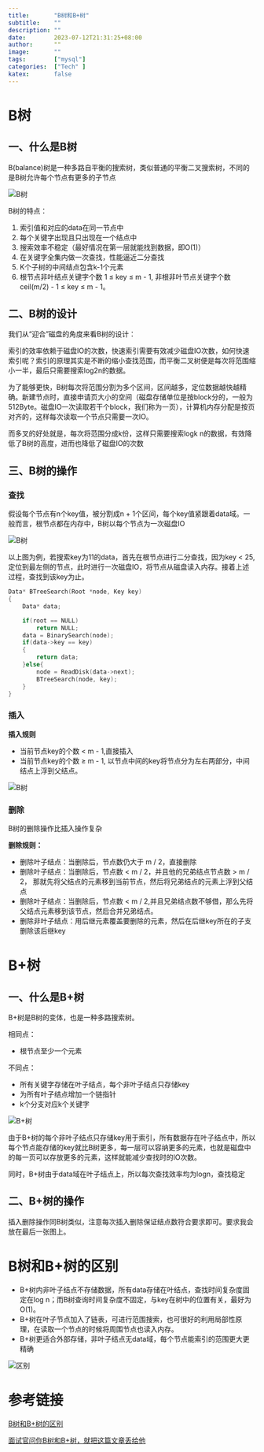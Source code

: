 ```yaml
---
title:       "B树和B+树"
subtitle:    ""
description: ""
date:        2023-07-12T21:31:25+08:00 
author:      ""
image:       ""
tags:        ["mysql"]
categories:  ["Tech" ]
katex:       false
---
```


# B树
## 一、什么是B树
B(balance)树是一种多路自平衡的搜索树，类似普通的平衡二叉搜索树，不同的是B树允许每个节点有更多的子节点

![B树](/img/BTree.jpg)  

B树的特点：
1. 索引值和对应的data在同一节点中
2. 每个关键字出现且只出现在一个结点中
3. 搜索效率不稳定（最好情况在第一层就能找到数据，即O(1)）
4. 在关键字全集内做一次查找，性能逼近二分查找
5. K个子树的中间结点包含k-1个元素
6. 根节点非叶结点关键字个数 1 ≤ key ≤ m - 1, 非根非叶节点关键字个数 ceil(m/2) - 1 ≤ key ≤ m - 1。

## 二、B树的设计
我们从“迎合”磁盘的角度来看B树的设计：

索引的效率依赖于磁盘IO的次数，快速索引需要有效减少磁盘IO次数，如何快速索引呢？索引的原理其实是不断的缩小查找范围，而平衡二叉树便是每次将范围缩小一半，最后只需要搜索log2n的数据。

为了能够更快，B树每次将范围分割为多个区间，区间越多，定位数据越快越精确。新建节点时，直接申请页大小的空间（磁盘存储单位是按block分的，一般为512Byte。磁盘IO一次读取若干个block，我们称为一页），计算机内存分配是按页对齐的，这样每次读取一个节点只需要一次IO。

而多叉的好处就是，每次将范围分成k份，这样只需要搜索logk n的数据，有效降低了B树的高度，进而也降低了磁盘IO的次数

## 三、B树的操作  

### 查找  
假设每个节点有n个key值，被分割成n + 1个区间，每个key值紧跟着data域。一般而言，根节点都在内存中，B树以每个节点为一次磁盘IO  

![B树](/img/BTree.jpg)  

以上图为例，若搜索key为11的data，首先在根节点进行二分查找，因为key < 25, 定位到最左侧的节点，此时进行一次磁盘IO，将节点从磁盘读入内存。接着上述过程，查找到该key为止。
```c++
Data* BTreeSearch(Root *node, Key key)
{
    Data* data;

    if(root == NULL)
        return NULL;
    data = BinarySearch(node);
    if(data->key == key)
    {
        return data;
    }else{
        node = ReadDisk(data->next);
        BTreeSearch(node, key);
    }
}
```

### 插入
**插入规则**
- 当前节点key的个数 < m - 1,直接插入
- 当前节点key的个数 ≥ m - 1, 以节点中间的key将节点分为左右两部分，中间结点上浮到父结点。

![B树](/img/BTree_insert.jpg)  

### 删除
B树的删除操作比插入操作复杂

**删除规则：**

- 删除叶子结点：当删除后，节点数仍大于 m / 2，直接删除
- 删除叶子结点：当删除后，节点数 < m / 2，并且他的兄弟结点节点数 > m / 2， 那就先将父结点的元素移到当前节点，然后将兄弟结点的元素上浮到父结点
- 删除叶子结点：当删除后，节点数 < m / 2,并且兄弟结点数不够借，那么先将父结点元素移到该节点，然后合并兄弟结点。
- 删除非叶子结点：用后继元素覆盖要删除的元素，然后在后继key所在的子支删除该后继key  

# B+树

## 一、什么是B+树
B+树是B树的变体，也是一种多路搜索树。

相同点：

- 根节点至少一个元素

不同点：

- 所有关键字存储在叶子结点，每个非叶子结点只存储key
- 为所有叶子结点增加一个链指针
- k个分支对应k个关键字  

![B+树](/img/BTree_plus.jpg)   

由于B+树的每个非叶子结点只存储key用于索引，所有数据存在叶子结点中，所以每个节点能存储的key就比B树更多，每一层可以容纳更多的元素，也就是磁盘中的每一页可以存放更多的元素，这样就能减少查找时的IO次数。

同时，B+树由于data域在叶子结点上，所以每次查找效率均为logn，查找稳定  

## 二、B+树的操作  
插入删除操作同B树类似，注意每次插入删除保证结点数符合要求即可。要求我会放在最后一张图上。  

# B树和B+树的区别

- B+树内非叶子结点不存储数据，所有data存储在叶结点，查找时间复杂度固定在log n；而B树查询时间复杂度不固定，与key在树中的位置有关，最好为O(1)。
- B+树在叶子节点加入了链表，可进行范围搜索，也可很好的利用局部性原理，在读取一个节点的时候将周围节点也读入内存。
- B+树更适合外部存储，非叶子结点无data域，每个节点能索引的范围更大更精确  

![区别](/img/BTree_different.png)  

# 参考链接  

[B树和B+树的区别](http://t.csdn.cn/ckubh)  

[面试官问你B树和B+树，就把这篇文章丢给他](https://segmentfault.com/a/1190000020416577)